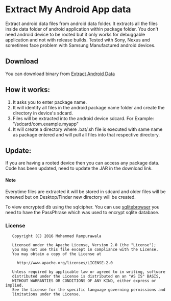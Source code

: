 # Extract My Android App data

Extract android data files from android data folder.
It extracts all the files inside data folder of android application within package folder.
You don't need android device to be rooted but it only works for debuggable application and not with release builds.
Tested with Sony, Nexus and sometimes face problem with Samsung Manufactured android devices.

## Download 
You can download binary from [Extract Android Data](https://github.com/mohammed-rampurawala/extract_android_data/releases)

## How it works:
1. It asks you to enter package name.
2. It will identify all files in the android package name folder and create the directory in device's sdcard.
3. Files will be extracted into the android device sdcard. For Example: "/sdcard/com.example.myapp"
4. It will create a directory where .bat/.sh file is executed with same name as package entered and will pull all files into that respective directory.

## Update:
If you are having a rooted device then you can access any package data.
Code has been updated, need to update the JAR in the download link.

#### Note
Everytime files are extracted it will be stored in sdcard and older files will be renewed but on Desktop/Finder new directory will be created.

To view encrypted db using the sqlcipher. You can use [sqlitebrowser](www.sqlitebrowser.org) you need to have the PassPhrase which was used to encrypt sqlite database.


### License
```
   Copyright (C) 2016 Mohammed Rampurawala

   Licensed under the Apache License, Version 2.0 (the "License");
   you may not use this file except in compliance with the License.
   You may obtain a copy of the License at

     http://www.apache.org/licenses/LICENSE-2.0

   Unless required by applicable law or agreed to in writing, software
   distributed under the License is distributed on an "AS IS" BASIS,
   WITHOUT WARRANTIES OR CONDITIONS OF ANY KIND, either express or implied.
   See the License for the specific language governing permissions and
   limitations under the License.
```
